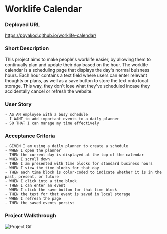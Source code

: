 # Worklife Calendar

### Deployed URL

https://pbyakod.github.io/worklife-calendar/

### Short Description 

This project aims to make people's worklife easier, by allowing them to continually plan and update their day based on the hour. The worklife calendar is a scheduling page that displays the day's normal buisness hours. Each hour contains a text field where users can enter relevant thoughts or plans, as well as a save button to store the text onto local storage. This way, they don't lose what they've scheduled incase they accidentally cancel or refresh the website. 

### User Story
```
- AS AN employee with a busy schedule
- I WANT to add important events to a daily planner
- SO THAT I can manage my time effectively
```
### Acceptance Criteria
```
- GIVEN I am using a daily planner to create a schedule
- WHEN I open the planner
- THEN the current day is displayed at the top of the calendar
- WHEN I scroll down
- THEN I am presented with time blocks for standard business hours
- WHEN I view the time blocks for that day
- THEN each time block is color-coded to indicate whether it is in the past, present, or future
- WHEN I click into a time block
- THEN I can enter an event
- WHEN I click the save button for that time block
- THEN the text for that event is saved in local storage
- WHEN I refresh the page
- THEN the saved events persist
```

### Project Walkthrough

![Project Gif](./assets/images/project.gif)


